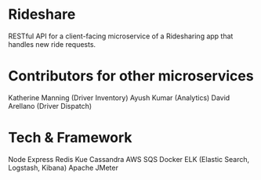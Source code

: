 # Rideshare
RESTful API for a client-facing microservice of a Ridesharing app that handles new ride requests.

# Contributors for other microservices
Katherine Manning (Driver Inventory)
Ayush Kumar (Analytics)
David Arellano (Driver Dispatch)

# Tech & Framework
Node
Express
Redis Kue
Cassandra
AWS SQS
Docker
ELK (Elastic Search, Logstash, Kibana)
Apache JMeter

